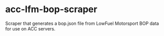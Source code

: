 # acc-lfm-bop-scraper
Scraper that generates a bop.json file from LowFuel Motorsport BOP data for use on ACC servers.
